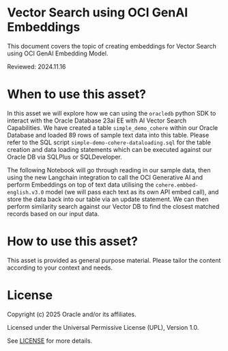 # Vector Search using OCI GenAI Embeddings
 
This document covers the topic of creating embeddings for Vector Search using OCI GenAI Embedding Model.

Reviewed: 2024.11.16
 

# When to use this asset?

In this asset we will explore how we can using the `oracledb` python SDK to interact with the Oracle Database 23ai EE with AI Vector Search Capabilities. We have created a table `simple_demo_cohere` within our Oracle Database and loaded 89 rows of sample text data into this table. Please refer to the SQL script `simple-demo-cohere-dataloading.sql` for the table creation and data loading statements which can be executed against our Oracle DB via SQLPlus or SQLDeveloper.

The following Notebook will go through reading in our sample data, then using the new Langchain integration to call the OCI Generative AI and perform Embeddings on top of text data utilising the `cohere.embbed-english.v3.0` model (we will pass each text as its own API embed call), and store the data back into our table via an update statement. We can then perform similarity search against our Vector DB to find the closest matched records based on our input data.


# How to use this asset?

This asset is provided as general purpose material. Please tailor the content according to your context and needs.


# License
 
Copyright (c) 2025 Oracle and/or its affiliates.
 
Licensed under the Universal Permissive License (UPL), Version 1.0.
 
See [LICENSE](https://github.com/oracle-devrel/technology-engineering/blob/main/LICENSE) for more details.
